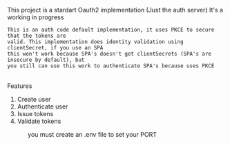 This project is a stardart Oauth2 implementation (Just the auth server)
It's a working in progress

<p>

    This is an auth code default implementation, it uses PKCE to secure that the tokens are 
    valid. This implementation does identity validation using clientSecret, if you use an SPA
    this won't work because SPA's doesn't get clientSecrets (SPA's are insecure by default), but
    you still can use this work to authenticate SPA's because uses PKCE

</p>

<br />
Features
<ol>
    <li>Create user</li>
    <li>Authenticate user</li>
    <li>Issue tokens</li>
    <li>Validate tokens</li>
<ol>
<p> you must create an .env file to set your PORT </p>
